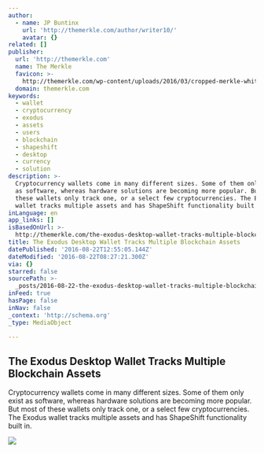 ```yaml
---
author:
  - name: JP Buntinx
    url: 'http://themerkle.com/author/writer10/'
    avatar: {}
related: []
publisher:
  url: 'http://themerkle.com'
  name: The Merkle
  favicon: >-
    http://themerkle.com/wp-content/uploads/2016/03/cropped-merkle-white-1-192x192.png
  domain: themerkle.com
keywords:
  - wallet
  - cryptocurrency
  - exodus
  - assets
  - users
  - blockchain
  - shapeshift
  - desktop
  - currency
  - solution
description: >-
  Cryptocurrency wallets come in many different sizes. Some of them only exist
  as software, whereas hardware solutions are becoming more popular. But most of
  these wallets only track one, or a select few cryptocurrencies. The Exodus
  wallet tracks multiple assets and has ShapeShift functionality built in.
inLanguage: en
app_links: []
isBasedOnUrl: >-
  http://themerkle.com/the-exodus-desktop-wallet-tracks-multiple-blockchain-assets/
title: The Exodus Desktop Wallet Tracks Multiple Blockchain Assets
datePublished: '2016-08-22T12:55:05.144Z'
dateModified: '2016-08-22T08:27:21.300Z'
via: {}
starred: false
sourcePath: >-
  _posts/2016-08-22-the-exodus-desktop-wallet-tracks-multiple-blockchain-assets.md
inFeed: true
hasPage: false
inNav: false
_context: 'http://schema.org'
_type: MediaObject

---
```

<article style=""><h1>The Exodus Desktop Wallet Tracks Multiple Blockchain Assets</h1><p>Cryptocurrency wallets come in many different sizes. Some of them only exist as software, whereas hardware solutions are becoming more popular. But most of these wallets only track one, or a select few cryptocurrencies. The Exodus wallet tracks multiple assets and has ShapeShift functionality built in.</p><img src="http://themerkle.com/wp-content/uploads/2016/08/Exodus.jpg" /></article>